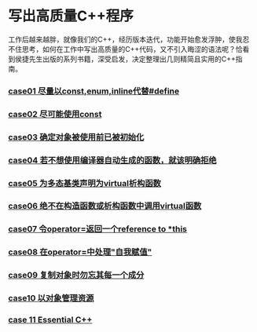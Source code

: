 # 写出高质量C++程序
工作后越来越胖，就像我们的C++，经历版本迭代，功能开始愈发浮肿，使我忍不住思考，如何在工作中写出高质量的C++代码，又不引入晦涩的语法呢？恰看到侯捷先生出版的系列书籍，深受启发，决定整理出几则精简且实用的C++指南。
### [case01 尽量以const,enum,inline代替#define](Effective_C++/case01.md)
### [case02 尽可能使用const](Effective_C++/case02.md)
### [case03 确定对象被使用前已被初始化](Effective_C++/case03.md)
### [case04 若不想使用编译器自动生成的函数，就该明确拒绝](Effective_C++/case04.md)
### [case05 为多态基类声明为virtual析构函数](Effective_C++/case05.md)
### [case06 绝不在构造函数或析构函数中调用virtual函数](Effective_C++/case06.md)
### [case07 令operator=返回一个reference to *this](Effective_C++/case07.md)
### [case08 在operator=中处理"自我赋值"](Effective_C++/case08.md)
### [case09 复制对象时勿忘其每一个成分](Effective_C++/case09.md)
### [case10 以对象管理资源](Effective_C++/case10.md)
### [case 11 Essential C++](Essential_C++/essential.md)